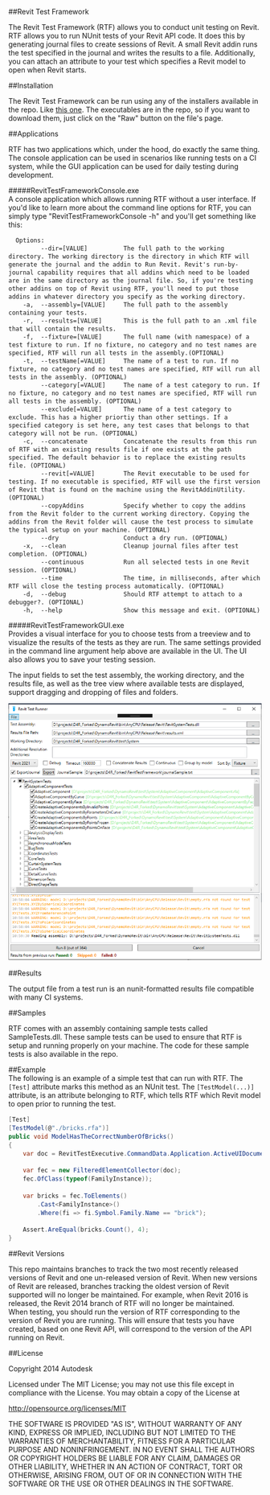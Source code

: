 ##Revit Test Framework

The Revit Test Framework (RTF) allows you to conduct unit testing on Revit. RTF allows you to run NUnit tests of your Revit API code. It does this by generating journal files to create sessions of Revit. A small Revit addin runs the test specified in the journal and writes the results to a file. Additionally, you can attach an attribute to your test which specifies a Revit model to open when Revit starts.

##Installation  

The Revit Test Framework can be run using any of the installers available in the repo. Like [this one](https://github.com/DynamoDS/RevitTestFramework/blob/master/tools/Output/RevitTestFrameworkInstaller2014.exe). The executables are in the repo, so if you want to download them, just click on the "Raw" button on the file's page.

##Applications

RTF has two applications which, under the hood, do exactly the same thing. The console application can be used in scenarios like running tests on a CI system, while the GUI application can be used for daily testing during development. 

#####RevitTestFrameworkConsole.exe  
A console application which allows running RTF without a user interface. If you'd like to learn more about the command line options for RTF, you can simply type "RevitTestFrameworkConsole -h" and you'll get something like this:
```
  Options:   
         --dir=[VALUE]          The full path to the working directory. The working directory is the directory in which RTF will generate the journal and the addin to Run Revit. Revit's run-by-journal capability requires that all addins which need to be loaded are in the same directory as the journal file. So, if you're testing other addins on top of Revit using RTF, you'll need to put those addins in whatever directory you specify as the working directory.  
    -a,  --assembly=[VALUE]     The full path to the assembly containing your tests.  
    -r,  --results=[VALUE]      This is the full path to an .xml file that will contain the results. 
    -f,  --fixture=[VALUE]      The full name (with namespace) of a test fixture to run. If no fixture, no category and no test names are specified, RTF will run all tests in the assembly.(OPTIONAL)  
    -t,  --testName[=VALUE]     The name of a test to run. If no fixture, no category and no test names are specified, RTF will run all tests in the assembly. (OPTIONAL)    
         --category[=VALUE]     The name of a test category to run. If no fixture, no category and no test names are specified, RTF will run all tests in the assembly. (OPTIONAL)   
         --exclude[=VALUE]      The name of a test category to exclude. This has a higher priortiy than other settings. If a specified category is set here, any test cases that belongs to that category will not be run. (OPTIONAL)  
    -c,  --concatenate          Concatenate the results from this run of RTF with an existing results file if one exists at the path specified. The default behavior is to replace the existing results file. (OPTIONAL)  
         --revit[=VALUE]        The Revit executable to be used for testing. If no executable is specified, RTF will use the first version of Revit that is found on the machine using the RevitAddinUtility. (OPTIONAL)  
         --copyAddins           Specify whether to copy the addins from the Revit folder to the current working directory. Copying the addins from the Revit folder will cause the test process to simulate the typical setup on your machine. (OPTIONAL)  
         --dry                  Conduct a dry run. (OPTIONAL)  
    -x,  --clean                Cleanup journal files after test completion. (OPTIONAL)   
         --continuous           Run all selected tests in one Revit session. (OPTIONAL)  
         --time                 The time, in milliseconds, after which RTF will close the testing process automatically. (OPTIONAL)  
    -d,  --debug                Should RTF attempt to attach to a debugger?. (OPTIONAL)  
    -h,  --help                 Show this message and exit. (OPTIONAL)  
```

#####RevitTestFrameworkGUI.exe   
Provides a visual interface for you to choose tests from a treeview and to visualize the results of the tests as they are run. The same settings provided in the command line argument help above are available in the UI. The UI also allows you to save your testing session.

The input fields to set the test assembly, the working directory, and the results file, as well as the tree view where available tests are displayed, support dragging and dropping of files and folders.

![Image](https://raw.githubusercontent.com/DynamoDS/RevitTestFramework/bfc6d0b51d08a2a1252d33b91530ba0a6700d74c/images/RTF_UI.PNG) 

##Results  

The output file from a test run is an nunit-formatted results file compatible with many CI systems.

##Samples

RTF comes with an assembly containing sample tests called SampleTests.dll. These sample tests can be used to ensure that RTF is setup and running properly on your machine. The code for these sample tests is also available in the repo.

##Example  
The following is an example of a simple test that can run with RTF. The `[Test]` attribute marks this method as an NUnit test. The `[TestModel(...)]` attribute, is an attribute belonging to RTF, which tells RTF which Revit model to open prior to running the test.
```c#
[Test]
[TestModel(@"./bricks.rfa")]
public void ModelHasTheCorrectNumberOfBricks()
{
    var doc = RevitTestExecutive.CommandData.Application.ActiveUIDocument.Document;

    var fec = new FilteredElementCollector(doc);
    fec.OfClass(typeof(FamilyInstance));

    var bricks = fec.ToElements()
        .Cast<FamilyInstance>()
        .Where(fi => fi.Symbol.Family.Name == "brick");

    Assert.AreEqual(bricks.Count(), 4);
}
```

##Revit Versions

This repo maintains branches to track the two most recently released versions of Revit and one un-released version of Revit. When new versions of Revit are released, branches tracking the oldest version of Revit supported will no longer be maintained. For example, when Revit 2016 is released, the Revit 2014 branch of RTF will no longer be maintained.  
When testing, you should run the version of RTF corresponding to the version of Revit you are running. This will ensure that tests you have created, based on one Revit API, will correspond to the version of the API running on Revit.

##License

Copyright 2014 Autodesk

Licensed under The MIT License; you may not use this file except in compliance with the License. You may obtain a copy of the License at

http://opensource.org/licenses/MIT

THE SOFTWARE IS PROVIDED "AS IS", WITHOUT WARRANTY OF ANY KIND, EXPRESS OR
IMPLIED, INCLUDING BUT NOT LIMITED TO THE WARRANTIES OF MERCHANTABILITY,
FITNESS FOR A PARTICULAR PURPOSE AND NONINFRINGEMENT. IN NO EVENT SHALL THE
AUTHORS OR COPYRIGHT HOLDERS BE LIABLE FOR ANY CLAIM, DAMAGES OR OTHER
LIABILITY, WHETHER IN AN ACTION OF CONTRACT, TORT OR OTHERWISE, ARISING FROM,
OUT OF OR IN CONNECTION WITH THE SOFTWARE OR THE USE OR OTHER DEALINGS IN
THE SOFTWARE.
